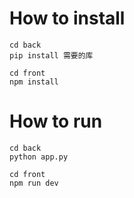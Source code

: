 # How to install
```
cd back
pip install 需要的库

cd front
npm install
```

# How to run
```
cd back
python app.py

cd front
npm run dev
```
